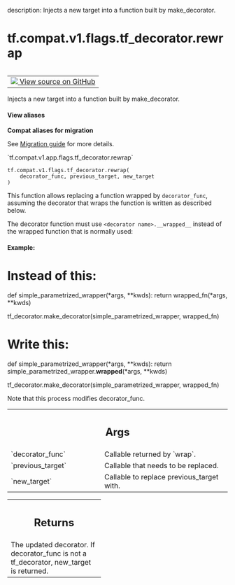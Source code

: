description: Injects a new target into a function built by make_decorator.

<div itemscope itemtype="http://developers.google.com/ReferenceObject">
<meta itemprop="name" content="tf.compat.v1.flags.tf_decorator.rewrap" />
<meta itemprop="path" content="Stable" />
</div>

# tf.compat.v1.flags.tf_decorator.rewrap

<!-- Insert buttons and diff -->

<table class="tfo-notebook-buttons tfo-api nocontent" align="left">
<td>
  <a target="_blank" href="https://github.com/tensorflow/tensorflow/blob/r2.3/tensorflow/python/util/tf_decorator.py#L128-L197">
    <img src="https://www.tensorflow.org/images/GitHub-Mark-32px.png" />
    View source on GitHub
  </a>
</td>
</table>



Injects a new target into a function built by make_decorator.

<section class="expandable">
  <h4 class="showalways">View aliases</h4>
  <p>
<b>Compat aliases for migration</b>
<p>See
<a href="https://www.tensorflow.org/guide/migrate">Migration guide</a> for
more details.</p>
<p>`tf.compat.v1.app.flags.tf_decorator.rewrap`</p>
</p>
</section>

<pre class="devsite-click-to-copy prettyprint lang-py tfo-signature-link">
<code>tf.compat.v1.flags.tf_decorator.rewrap(
    decorator_func, previous_target, new_target
)
</code></pre>



<!-- Placeholder for "Used in" -->

This function allows replacing a function wrapped by `decorator_func`,
assuming the decorator that wraps the function is written as described below.

The decorator function must use `<decorator name>.__wrapped__` instead of the
wrapped function that is normally used:

#### Example:


# Instead of this:
def simple_parametrized_wrapper(*args, **kwds):
  return wrapped_fn(*args, **kwds)

tf_decorator.make_decorator(simple_parametrized_wrapper, wrapped_fn)

# Write this:
def simple_parametrized_wrapper(*args, **kwds):
  return simple_parametrized_wrapper.__wrapped__(*args, **kwds)

tf_decorator.make_decorator(simple_parametrized_wrapper, wrapped_fn)


Note that this process modifies decorator_func.

<!-- Tabular view -->
 <table class="responsive fixed orange">
<colgroup><col width="214px"><col></colgroup>
<tr><th colspan="2"><h2 class="add-link">Args</h2></th></tr>

<tr>
<td>
`decorator_func`
</td>
<td>
Callable returned by `wrap`.
</td>
</tr><tr>
<td>
`previous_target`
</td>
<td>
Callable that needs to be replaced.
</td>
</tr><tr>
<td>
`new_target`
</td>
<td>
Callable to replace previous_target with.
</td>
</tr>
</table>



<!-- Tabular view -->
 <table class="responsive fixed orange">
<colgroup><col width="214px"><col></colgroup>
<tr><th colspan="2"><h2 class="add-link">Returns</h2></th></tr>
<tr class="alt">
<td colspan="2">
The updated decorator. If decorator_func is not a tf_decorator, new_target
is returned.
</td>
</tr>

</table>

